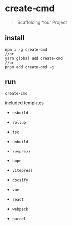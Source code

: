 # create-cmd

> Scaffolding Your  Project

## install

```shell
npm i -g create-cmd
//or 
yarn global add create-cmd
//or
pnpm add create-cmd -g
```

## run

```shell
create-cmd 
```

included templates

- `esbuild`

- `rollup`
- `tsc`
- `unbuild`
- `vuepress`
- `hope`
- `vitepress`
- `docsify`
- `vue`
- `react`
- `webpack`
- `parcel`
